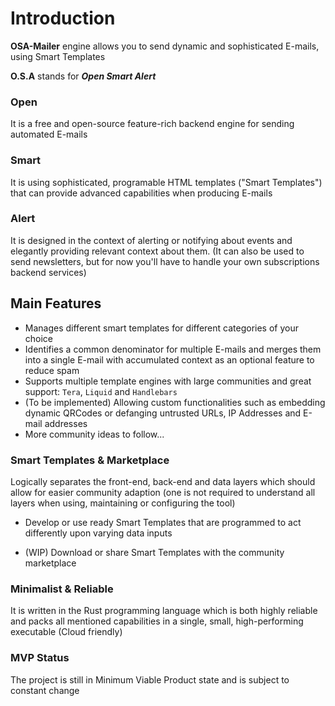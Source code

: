 # Introduction

**OSA-Mailer** engine allows you to send dynamic and sophisticated E-mails, using Smart Templates

**O.S.A** stands for **_Open Smart Alert_**

### Open

It is a free and open-source feature-rich backend engine for sending automated E-mails

### Smart

It is using sophisticated, programable HTML templates ("Smart Templates") that can provide advanced capabilities when producing E-mails

### Alert

It is designed in the context of alerting or notifying about events and elegantly providing relevant context about them. 
(It can also be used to send newsletters, but for now you'll have to handle your own subscriptions backend services)

## Main Features

- Manages different smart templates for different categories of your choice
- Identifies a common denominator for multiple E-mails and merges them into a single E-mail with accumulated context as an optional feature to reduce spam
- Supports multiple template engines with large communities and great support: `Tera`, `Liquid` and `Handlebars`
- (To be implemented) Allowing custom functionalities such as embedding dynamic QRCodes or defanging untrusted URLs, IP Addresses and E-mail addresses
- More community ideas to follow...

### Smart Templates & Marketplace

Logically separates the front-end, back-end and data layers which should allow for easier community adaption (one is not required to understand all layers when using, maintaining or configuring the tool) 

- Develop or use ready Smart Templates that are programmed to act differently upon varying data inputs

- (WIP) Download or share Smart Templates with the community marketplace

### Minimalist & Reliable

It is written in the Rust programming language which is both highly reliable and packs all mentioned capabilities in a single, small, high-performing executable (Cloud friendly)

### MVP Status

The project is still in Minimum Viable Product state and is subject to constant change

